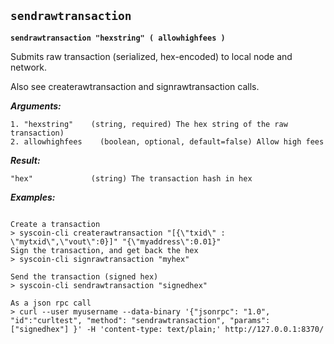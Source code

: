 ## **`sendrawtransaction`**

**`sendrawtransaction "hexstring" ( allowhighfees )`**

Submits raw transaction (serialized, hex-encoded) to local node and network.

Also see createrawtransaction and signrawtransaction calls.

***Arguments:***

```
1. "hexstring"    (string, required) The hex string of the raw transaction)
2. allowhighfees    (boolean, optional, default=false) Allow high fees

```



***Result:***

```
"hex"             (string) The transaction hash in hex

```



***Examples:***

```

Create a transaction
> syscoin-cli createrawtransaction "[{\"txid\" : \"mytxid\",\"vout\":0}]" "{\"myaddress\":0.01}"
Sign the transaction, and get back the hex
> syscoin-cli signrawtransaction "myhex"

Send the transaction (signed hex)
> syscoin-cli sendrawtransaction "signedhex"

As a json rpc call
> curl --user myusername --data-binary '{"jsonrpc": "1.0", "id":"curltest", "method": "sendrawtransaction", "params": ["signedhex"] }' -H 'content-type: text/plain;' http://127.0.0.1:8370/
```
